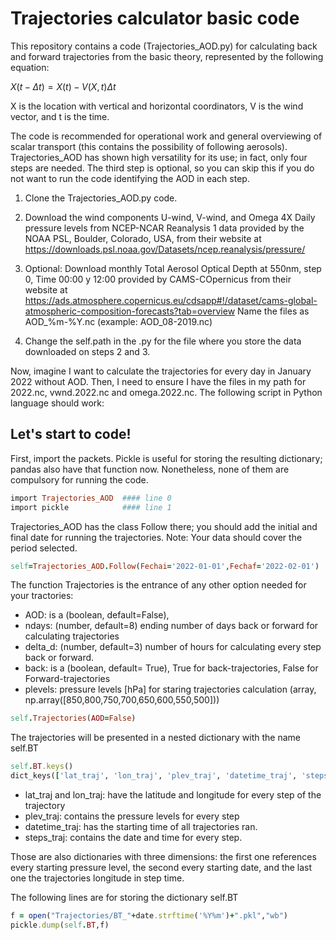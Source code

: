 # Trajectories calculator basic code

This repository contains a code (Trajectories_AOD.py) for calculating back and forward trajectories from the basic theory, represented by the following equation:

$X(t-\Delta t)=X(t)-V(X,t)\Delta t$

X is the location with vertical and horizontal coordinators, V is the wind vector, and t is the time. 

The code is recommended for operational work and general overviewing of scalar transport (this contains the possibility of following aerosols). Trajectories_AOD has shown high versatility for its use; in fact, only four steps are needed. The third step is optional, so you can skip this if you do not want to run the code identifying the AOD in each step. 

1. Clone the Trajectories_AOD.py code.

2. Download the wind components U-wind, V-wind, and Omega 4X Daily pressure levels from NCEP-NCAR Reanalysis 1 data provided by the NOAA PSL, Boulder, Colorado, USA, from their website at https://downloads.psl.noaa.gov/Datasets/ncep.reanalysis/pressure/

3. Optional: Download monthly Total Aerosol Optical Depth at 550nm, step 0, Time  00:00 y 12:00 provided by CAMS-COpernicus from their website at https://ads.atmosphere.copernicus.eu/cdsapp#!/dataset/cams-global-atmospheric-composition-forecasts?tab=overview
Name the files as AOD_%m-%Y.nc (example: AOD_08-2019.nc)

4. Change the self.path in the .py for the file where you store the data downloaded on steps 2 and 3. 

Now, imagine I want to calculate the trajectories for every day in January 2022 without AOD. Then, I need to ensure I have the files in my path for 2022.nc, vwnd.2022.nc and omega.2022.nc. The following script in Python language should work: 

## Let's start to code!

First, import the packets. Pickle is useful for storing the resulting dictionary; pandas also have that function now. Nonetheless, none of them are compulsory for running the code.
```ruby
import Trajectories_AOD  #### line 0
import pickle            #### line 1
```
Trajectories_AOD has the class Follow there; you should add the initial and final date for running the trajectories.
Note: Your data should cover the period selected.
```ruby
self=Trajectories_AOD.Follow(Fechai='2022-01-01',Fechaf='2022-02-01')  #### line 2
```

The function Trajectories is the entrance of any other option needed for your tractories:
- AOD: is a (boolean, default=False),
- ndays: (number, default=8) ending number of days back or forward for calculating trajectories
- delta_d: (number, default=3) number of hours for calculating every step back or forward.
- back: is a (boolean, default= True), True for back-trajectories, False for Forward-trajectories
- plevels: pressure levels [hPa] for staring trajectories calculation (array, np.array([850,800,750,700,650,600,550,500]))
```ruby
self.Trajectories(AOD=False)                                           #### line 3
```

The trajectories will be presented in a nested dictionary with the name self.BT
```ruby
self.BT.keys()
dict_keys(['lat_traj', 'lon_traj', 'plev_traj', 'datetime_traj', 'steps_traj'])
```
- lat_traj and lon_traj: have the latitude and longitude for every step of the trajectory
- plev_traj: contains the pressure levels for every step
- datetime_traj: has the starting time of all trajectories ran.
- steps_traj: contains the date and time for every step.
  
Those are also dictionaries with three dimensions: the first one references every starting pressure level, the second every starting date, and the last one the trajectories longitude in step time. 

The following lines are for storing the dictionary self.BT
```ruby
f = open("Trajectories/BT_"+date.strftime('%Y%m')+".pkl","wb")         #### line 4
pickle.dump(self.BT,f)                                                 #### line 5
```





